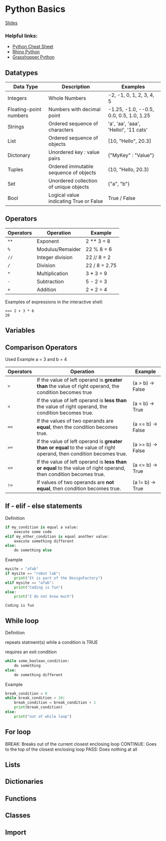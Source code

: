 # Python Basics

[Slides](https://docs.google.com/presentation/d/18gRu0YkcW7mqnBnbwF6pWwpPwLOq62JegKYO-cR6Ae0/edit?usp=sharing)

### Helpful links:

* [Python Cheat Sheet](https://www.pythoncheatsheet.org/)
* [Rhino Python](https://developer.rhino3d.com/guides/rhinopython/)
* [Grasshopper Python](https://developer.rhino3d.com/guides/rhinopython/your-first-python-script-in-grasshopper/)



## Datatypes

Data Type  | Description | Examples 
---- | ---- | ---- 
Integers | Whole Numbers | -2, -1, 0, 1, 2, 3, 4, 5
Floating-point numbers | Numbers with decimal point |  -1.25, -1.0, --0.5, 0.0, 0.5, 1.0, 1.25
Strings | Ordered sequence of characters | 'a', 'aa', 'aaa', 'Hello!', '11 cats'
List | Ordered sequence of objects | [10, "Hello", 20.3]
Dictonary | Unordered key : value pairs | {"MyKey" : "Value"}
Tuples | Ordered immutable sequence of objects | (10, "Hello, 20.3)
Set | Unordered collection of unique objects | {"a", "b"}
Bool | Logical value indicating True or False | True / False

## Operators

Operators  | Operation  | Example
---- | ---- | ---- 
`**` | Exponent | 2 ** 3 = 8
`%` | Modulus/Remaider | 22 % 8 = 6
`//` | Integer division | 22 // 8 = 2
`/` | Division | 22 / 8 = 2.75
`*`| Multiplication | 3 * 3 = 9
`-`| Subtraction | 5 - 2 = 3
`+`| Addition | 2 + 2 = 4

Examples of expressions in the interactive shell:

    >>> 2 + 3 * 6
    20

## Variables

## Comparison Operators

Used Example a = 3 and b = 4

Operators  | Operation  | Example
---- | ---- | ---- 
`>` | If the value of left operand is **greater than** the value of right operand, the condition becomes true | (a > b) -> False
`<` | If the value of left operand is **less than** the value of right operand, the condition becomes true. | (a < b) -> True
`==` | If the values of two operands are **equal**, then the condition becomes true.	| (a == b) -> False
`>=` | If the value of left operand is **greater than or equal** to the value of right operand, then condition becomes true. | (a >= b) -> False
`<=` | If the value of left operand is **less than or equal** to the value of right operand, then condition becomes true. | (a <= b) -> True
`!=` | If values of two operands are **not equal**, then condition becomes true. | (a != b) -> True

## If - elif - else statements

Definition
```python
if my_condition is equal a value:
    execute some code
elif my_other_condition is equal another value:
    execute something different
else:
    do something else
```
    
Example
```python
mysite = "afab"
if mysite == "robot lab":
    print("It is part of the DesignFactory")
elif mysite == "afab":
    print("Coding is fun")
else:
    print("I do not know much")
```

`Coding is fun`


## While loop

Definition

repeats statment(s) while a condition is TRUE

requires an exit condition

```python
while some_boolean_condition:
    do something
else:
    do something different
```

Example
```python
break_condition = 0
while break_condition < 10:
    break_condition = break_condition + 1
    print(break_condition)
else:
    print("out of while loop")
```

## For loop

BREAK: Breaks out of the current closest enclosing loop
CONTINUE: Goes to the top of the closest enclosing loop
PASS: Does nothing at all

## Lists

## Dictionaries

## Functions

## Classes

## Import







